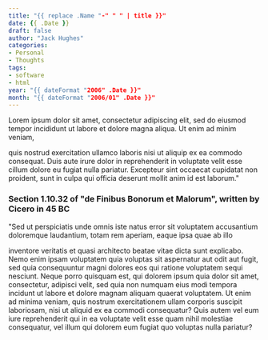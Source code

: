 ```yaml
---
title: "{{ replace .Name "-" " " | title }}"
date: {{ .Date }}
draft: false
author: "Jack Hughes"
categories:
- Personal
- Thoughts
tags:
- software
- html
year: "{{ dateFormat "2006" .Date }}"
month: "{{ dateFormat "2006/01" .Date }}"
---
```


Lorem ipsum dolor sit amet, consectetur adipiscing elit, sed do eiusmod tempor incididunt ut labore et dolore magna aliqua. Ut enim ad minim veniam,

<!--more-->

 quis nostrud exercitation ullamco laboris nisi ut aliquip ex ea commodo consequat. Duis aute irure dolor in reprehenderit in voluptate velit esse cillum dolore eu fugiat nulla pariatur. Excepteur sint occaecat cupidatat non proident, sunt in culpa qui officia deserunt mollit anim id est laborum."</p><h3>Section 1.10.32 of "de Finibus Bonorum et Malorum", written by Cicero in 45 BC</h3><p>"Sed ut perspiciatis unde omnis iste natus error sit voluptatem accusantium doloremque laudantium, totam rem aperiam, eaque ipsa quae ab illo 

inventore veritatis et quasi architecto beatae vitae dicta sunt explicabo. Nemo enim ipsam voluptatem quia voluptas sit aspernatur aut odit aut fugit, sed quia consequuntur magni dolores eos qui ratione voluptatem sequi nesciunt. Neque porro quisquam est, qui dolorem ipsum quia dolor sit amet, consectetur, adipisci velit, sed quia non numquam eius modi tempora incidunt ut labore et dolore magnam aliquam quaerat voluptatem. Ut enim ad minima veniam, quis nostrum exercitationem ullam corporis suscipit laboriosam, nisi ut aliquid ex ea commodi consequatur? Quis autem vel eum iure reprehenderit qui in ea voluptate velit esse quam nihil molestiae consequatur, vel illum qui dolorem eum fugiat quo voluptas nulla pariatur?